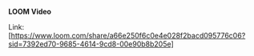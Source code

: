 **LOOM Video**

Link: [https://www.loom.com/share/a66e250f6c0e4e028f2bacd095776c06?sid=7392ed70-9685-4614-9cd8-00e90b8b205e]
